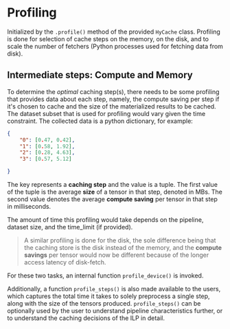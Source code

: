 # Profiling
Initialized by the `.profile()` method of the provided `HyCache` class. Profiling is done for selection of cache steps on the memory, on the disk, and to scale the number of fetchers (Python processes used for fetching data from disk).

## Intermediate steps: Compute and Memory

To determine the *optimal* caching step(s), there needs to be some profiling that provides data about each step, namely, the compute saving per step if it's chosen to cache and the size of the materialized results to be cached. The dataset subset that is used for profiling would vary given the time constraint. The collected data is a python dictionary, for example:

```json
{
    "0": [0.47, 0.42],
    "1": [0.58, 1.92],
    "2": [0.28, 4.63],
    "3": [0.57, 5.12]

}
```
The key represents a **caching step** and the value is a tuple. The first value of the tuple is the average **size** of a tensor in that step, denoted in MBs. The second value denotes the average **compute saving** per tensor in that step in milliseconds.

The amount of time this profiling would take depends on the pipeline, dataset size, and the time_limit (if provided).

> A similar profiling is done for the disk, the sole difference being that the caching store is the disk instead of the memory, and the **compute savings** per tensor would now be different because of the longer access latency of disk-fetch.

For these two tasks, an internal function `profile_device()` is invoked. 

Additionally, a function `profile_steps()` is also made available to the users, which captures the total time it takes to solely preprocess a single step, along with the size of the tensors produced.  `profile_steps()` can be optionally used by the user to understand pipeline characteristics further, or to understand the caching decisions of the ILP in detail.